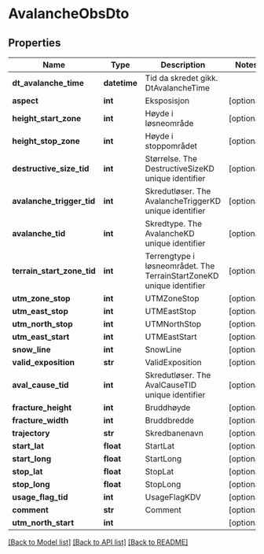 # AvalancheObsDto

## Properties
Name | Type | Description | Notes
------------ | ------------- | ------------- | -------------
**dt_avalanche_time** | **datetime** | Tid da skredet gikk. DtAvalancheTime | 
**aspect** | **int** | Eksposisjon | [optional] 
**height_start_zone** | **int** | Høyde i løsneområde | [optional] 
**height_stop_zone** | **int** | Høyde i stoppområdet | [optional] 
**destructive_size_tid** | **int** | Størrelse. The DestructiveSizeKD unique identifier | [optional] 
**avalanche_trigger_tid** | **int** | Skredutløser. The AvalancheTriggerKD unique identifier | [optional] 
**avalanche_tid** | **int** | Skredtype. The AvalancheKD unique identifier | [optional] 
**terrain_start_zone_tid** | **int** | Terrengtype i løsneområdet. The TerrainStartZoneKD unique identifier | [optional] 
**utm_zone_stop** | **int** | UTMZoneStop | [optional] 
**utm_east_stop** | **int** | UTMEastStop | [optional] 
**utm_north_stop** | **int** | UTMNorthStop | [optional] 
**utm_east_start** | **int** | UTMEastStart | [optional] 
**snow_line** | **int** | SnowLine | [optional] 
**valid_exposition** | **str** | ValidExposition | [optional] 
**aval_cause_tid** | **int** | Skredutløser. The AvalCauseTID unique identifier | [optional] 
**fracture_height** | **int** | Bruddhøyde | [optional] 
**fracture_width** | **int** | Bruddbredde | [optional] 
**trajectory** | **str** | Skredbanenavn | [optional] 
**start_lat** | **float** | StartLat | [optional] 
**start_long** | **float** | StartLong | [optional] 
**stop_lat** | **float** | StopLat | [optional] 
**stop_long** | **float** | StopLong | [optional] 
**usage_flag_tid** | **int** | UsageFlagKDV | [optional] 
**comment** | **str** | Comment | [optional] 
**utm_north_start** | **int** |  | [optional] 

[[Back to Model list]](../README.md#documentation-for-models) [[Back to API list]](../README.md#documentation-for-api-endpoints) [[Back to README]](../README.md)

